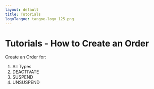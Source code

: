 ```yaml
---
layout: default
title: Tutorials
logoTangoe: tangoe-logo_125.png
---
```


# Tutorials - How to Create an Order

Create an Order for:
1. All Types
1. DEACTIVATE
1. SUSPEND
1. UNSUSPEND
 



